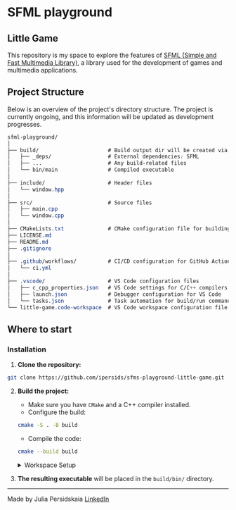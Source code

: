 # SFML playground
## Little Game
This repository is my space to explore the features of [SFML (Simple and Fast Multimedia Library)](https://www.sfml-dev.org/index.php), a library used for the development of games and multimedia applications.  

## Project Structure
Below is an overview of the project's directory structure. The project is currently ongoing, and this information will be updated as development progresses.  

```css
sfml-playground/
│
├── build/                      # Build output dir will be created via CMake
│   ├── _deps/                  # External dependencies: SFML
│   ├── ...                     # Any build-related files
│   └── bin/main                # Compiled executable
│
├── include/                    # Header files
│   └── window.hpp          
│
├── src/                        # Source files
│   ├── main.cpp 
│   └── window.cpp
│
├── CMakeLists.txt              # CMake configuration file for building the project
├── LICENSE.md
├── README.md
├── .gitignore
│
├── .github/workflows/          # CI/CD configuration for GitHub Actions
│   └── ci.yml
│
├── .vscode/                    # VS Code configuration files
│   ├── c_cpp_properties.json   # VS Code settings for C/C++ compilers
│   ├── launch.json             # Debugger configuration for VS Code
│   └── tasks.json              # Task automation for build/run commands
└── little-game.code-workspace  # VS Code workspace configuration file

```

## Where to start
### Installation
1. **Clone the repository:**
```bash
git clone https://github.com/ipersids/sfms-playground-little-game.git
```
2. **Build the project:**
    - Make sure you have `CMake` and a C++ compiler installed.
    - Configure the build:

    ```bash
    cmake -S . -B build
    ``` 
    - Compile the code:
    ```bash
    cmake --build build
    ```
    <details>
    <summary>Workspace Setup</summary>

    The repository includes a pre-configured [VS Code workspace](https://code.visualstudio.com/docs/editor/workspaces):  

    - *Compiler settings for C++ project* `c_cpp_properties.json`.   

    - *Build automation:* `tasks.json`.  
    `VS Code -> Terminal -> Run Task.. -> <list of tasks>`

    - *Debugging setup:* `launch.json`.  
    `VS Code -> Run and Debug -> (lldb)/(gdb) Launch -> Start Debugging`  
    <p></p>  
    <b>To get started with the workspace:</b>

    - Open the `.code-workspace` file in VS Code.
    - Ensure you have installed the necessary extensions for C++ development (C/C++, CMake Tools).
    - Use the integrated terminal and task runner for building and debugging.

    </details>  
<p></p>

3. **The resulting executable** will be placed in the `build/bin/` directory.

____
Made by Julia Persidskaia
[LinkedIn](https://www.linkedin.com/in/iuliia-persidskaia/)